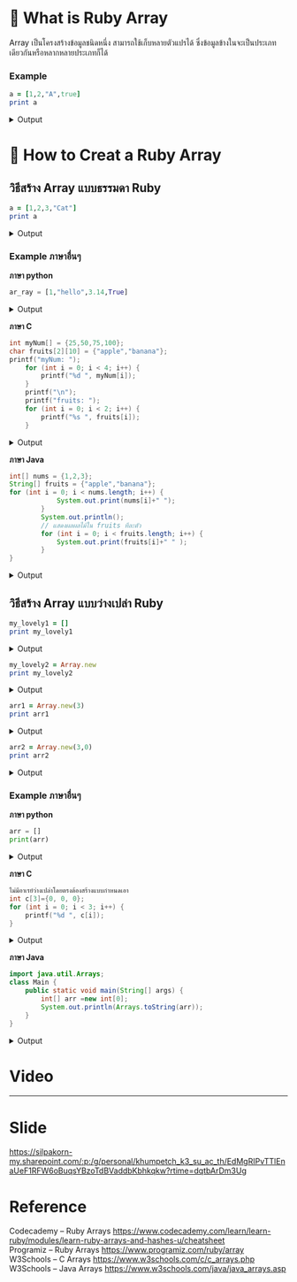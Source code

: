 # 📌 What is Ruby Array
Array เป็นโครงสร้างข้อมูลชนิดหนึ่ง สามารถใช้เก็บหลายตัวแปรได้ ซึ่งข้อมูลข้างในจะเป็นประเภทเดียวกันหรือหลากหลายประเภทก็ได้ 
### Example
```ruby
a = [1,2,"A",true]
print a
```
<details> <summary>Output</summary>
[1, 2, "A", true]
</details>

# 📌 How to Creat a Ruby Array
## วิธีสร้าง Array แบบธรรมดา Ruby
```ruby
a = [1,2,3,"Cat"]
print a
```
<details> <summary>Output</summary>
[1, 2, 3, "Cat"]
</details>

### Example ภาษาอื่นๆ
**ภาษา python**
```python
ar_ray = [1,"hello",3.14,True]
```
<details> <summary>Output</summary>
[1,"hello",3.14,True]
</details>

**ภาษา C**

```C
int myNum[] = {25,50,75,100};
char fruits[2][10] = {"apple","banana"};
printf("myNum: ");
    for (int i = 0; i < 4; i++) {
        printf("%d ", myNum[i]);
    }
    printf("\n");
    printf("fruits: ");
    for (int i = 0; i < 2; i++) {
        printf("%s ", fruits[i]);
    }
```

<details> <summary>Output</summary>
myNum: 25 50 75 100<br>
fruits: apple banana
</details>

**ภาษา Java**

```Java
int[] nums = {1,2,3};
String[] fruits = {"apple","banana"};
for (int i = 0; i < nums.length; i++) {
            System.out.print(nums[i]+" ");
        }
        System.out.println();
        // แสดงผลผลไม้ใน fruits ทีละตัว
        for (int i = 0; i < fruits.length; i++) {
            System.out.print(fruits[i]+" " );
        }
}

```
<details> <summary>Output</summary>
1 2 3<br>
apple banana
    
</details>

## วิธีสร้าง Array แบบว่างเปล่า Ruby
```ruby
my_lovely1 = []
print my_lovely1
```

<details> <summary>Output</summary>
[]
</details>

```ruby
my_lovely2 = Array.new
print my_lovely2
```

<details> <summary>Output</summary>
[]
</details>

```ruby
arr1 = Array.new(3)
print arr1
```

<details> <summary>Output</summary>
[nil,nil,nil]
</details>

```ruby
arr2 = Array.new(3,0)
print arr2
```
<details> <summary>Output</summary>
[0,0,0]
</details>

### Example ภาษาอื่นๆ
**ภาษา python**
```python
arr = []
print(arr)
```

<details> <summary>Output</summary>
[]
</details>

**ภาษา C**

```C
ไม่มีอาเรย์ว่างเปล่าโดยตรงต้องสร้างแบบกำหนดเอา
int c[3]={0, 0, 0};
for (int i = 0; i < 3; i++) {
    printf("%d ", c[i]);
}
```

<details> <summary>Output</summary>
0,0,0
</details>

**ภาษา Java**

```Java
import java.util.Arrays;
class Main {
    public static void main(String[] args) {
        int[] arr =new int[0];
        System.out.println(Arrays.toString(arr));
    }
}
```
<details> <summary>Output</summary>
[]
</details>

# Video
---
# Slide
https://silpakorn-my.sharepoint.com/:p:/g/personal/khumpetch_k3_su_ac_th/EdMgRIPvTTlEnaUeF1RFW6oBuqsYBzoTdBVaddbKbhkqkw?rtime=dqtbArDm3Ug
# Reference
Codecademy – Ruby Arrays https://www.codecademy.com/learn/learn-ruby/modules/learn-ruby-arrays-and-hashes-u/cheatsheet <br>
Programiz – Ruby Arrays https://www.programiz.com/ruby/array <br>
W3Schools – C Arrays https://www.w3schools.com/c/c_arrays.php <br>
W3Schools – Java Arrays https://www.w3schools.com/java/java_arrays.asp <br>

